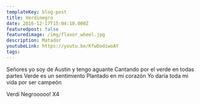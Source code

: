 ```yaml
---
templateKey: blog-post
title: Verdinegro
date: 2016-12-17T15:04:10.000Z
featuredpost: false
featuredimage: /img/flavor_wheel.jpg
description: Matador
youtubeLink: https://youtu.be/KfwDodiwoAY
tags:
---
```


Señores yo soy de Austin y tengo aguante
Cantando por el verde en todas partes
Verde es un sentimiento
Plantado en mi corazón
Yo daria toda mi vida por ser campeón

Verdi Negrooooo! X4
